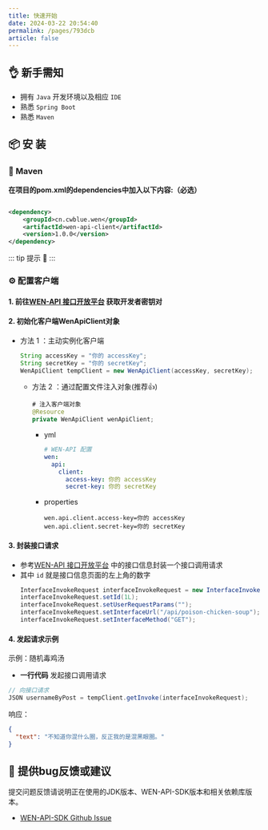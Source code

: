 ```yaml
---
title: 快速开始
date: 2024-03-22 20:54:40
permalink: /pages/793dcb
article: false
---
```


## 👌 新手需知

- 拥有 `Java` 开发环境以及相应 `IDE`
- 熟悉 `Spring Boot`
- 熟悉 `Maven`

## 📦 安 装

### 🍊 Maven

**在项目的pom.xml的dependencies中加入以下内容:（必选）**

```xml

<dependency>
    <groupId>cn.cwblue.wen</groupId>
    <artifactId>wen-api-client</artifactId>
    <version>1.0.0</version>
</dependency>
```

::: tip 提示 🔔️
<Badge text="JDK 17 +" />
:::

### ⚙️ 配置客户端

#### 1. 前往[WEN-API 接口开放平台](https://wen-api.cwblue.cn/user/center) 获取开发者密钥对

#### 2. 初始化客户端WenApiClient对象

- 方法 1 ：主动实例化客户端

  ```java
  String accessKey = "你的 accessKey";
  String secretKey = "你的 secretKey";
  WenApiClient tempClient = new WenApiClient(accessKey, secretKey);
  ```

  - 方法 2 ：通过配置文件注入对象(推荐👍)
    ```java
    # 注入客户端对象
    @Resource
    private WenApiClient wenApiClient;
    ```

      - yml

        ```yml
        # WEN-API 配置
        wen:
          api:
            client:
              access-key: 你的 accessKey
              secret-key: 你的 secretKey
        ```
      - properties

        ```properties
        wen.api.client.access-key=你的 accessKey
        wen.api.client.secret-key=你的 secretKey
        ```

#### 3. 封装接口请求

- 参考[WEN-API 接口开放平台](https://wen-api.cwblue.cn/interface) 中的接口信息封装一个接口调用请求
- 其中 `id` 就是接口信息页面的左上角的数字
   ```java
   InterfaceInvokeRequest interfaceInvokeRequest = new InterfaceInvokeRequest();
   interfaceInvokeRequest.setId(1L);
   interfaceInvokeRequest.setUserRequestParams("");
   interfaceInvokeRequest.setInterfaceUrl("/api/poison-chicken-soup");
   interfaceInvokeRequest.setInterfaceMethod("GET");
   ```

#### 4. 发起请求示例

示例：随机毒鸡汤

- **一行代码** 发起接口调用请求

```java
// 向接口请求
JSON usernameByPost = tempClient.getInvoke(interfaceInvokeRequest);
```

响应：

```json
{
  "text": "不知道你混什么圈，反正我的是混黑眼圈。"
}
```

## 🐞 提供bug反馈或建议

提交问题反馈请说明正在使用的JDK版本、WEN-API-SDK版本和相关依赖库版本。

* [WEN-API-SDK Github Issue](https://github.com/CCCshengjiang/wen-api-sdk/issues)

